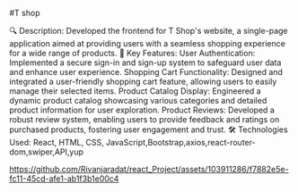 #T shop

🔍 Description:
Developed the frontend for T Shop's website, a single-page application aimed at providing users with a seamless shopping experience for a wide range of products.
🎯 Key Features:
User Authentication: Implemented a secure sign-in and sign-up system to safeguard user data and enhance user experience.
Shopping Cart Functionality: Designed and integrated a user-friendly shopping cart feature, allowing users to easily manage their selected items.
Product Catalog Display: Engineered a dynamic product catalog showcasing various categories and detailed product information for user exploration.
Product Reviews: Developed a robust review system, enabling users to provide feedback and ratings on purchased products, fostering user engagement and trust.
🛠️ Technologies Used:
React, HTML, CSS, JavaScript,Bootstrap,axios,react-router-dom,swiper,API,yup







https://github.com/Rivanjaradat/react_Project/assets/103911286/f7882e5e-fc11-45cd-afe1-ab1f3b1e00c4

